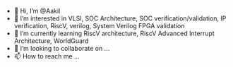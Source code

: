 - 👋 Hi, I’m @Aakil
- 👀 I’m interested in VLSI, SOC Architecture, SOC verification/validation, IP verification, RiscV, verilog, System Verilog FPGA validation
- 🌱 I’m currently learning RiscV architecture, RiscV Advanced Interrupt Architecture, WorldGuard
- 💞️ I’m looking to collaborate on ...
- 📫 How to reach me ...

<!---
Aakil-k/Aakil-k is a ✨ special ✨ repository because its `README.md` (this file) appears on your GitHub profile.
You can click the Preview link to take a look at your changes.
--->
